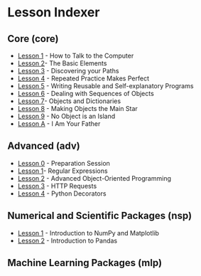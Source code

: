 # Lesson Indexer

## Core (core)

- [Lesson 1](core_lesson1/) - How to Talk to the Computer
- [Lesson 2](core_lesson2/)- The Basic Elements
- [Lesson 3](core_lesson3/) - Discovering your Paths
- [Lesson 4](core_lesson4/) - Repeated Practice Makes Perfect
- [Lesson 5](core_lesson5/) - Writing Reusable and Self-explanatory Programs
- [Lesson 6](core_lesson6/) - Dealing with Sequences of Objects
- [Lesson 7](core_lesson7/)- Objects and Dictionaries
- [Lesson 8](core_lesson8/) - Making Objects the Main Star
- [Lesson 9](core_lesson9/) - No Object is an Island
- [Lesson A](core_lessonA/) - I Am Your Father

## Advanced (adv)

- [Lesson 0](adv_lesson0/) - Preparation Session
- [Lesson 1](adv_lesson1/)- Regular Expressions
- [Lesson 2](adv_lesson2/) - Advanced Object-Oriented Programming
- [Lesson 3](adv_lesson3/) - HTTP Requests
- [Lesson 4](adv_lesson4/) - Python Decorators

## Numerical and Scientific Packages (nsp)

- [Lesson 1](nsp_lesson1/) - Introduction to NumPy and Matplotlib
- [Lesson 2](nsp_lesson2/) - Introduction to Pandas

## Machine Learning Packages (mlp)
